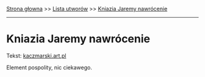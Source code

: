 [Strona głowna](../index.md) >> [Lista utworów](../list.md) >> [Kniazia Jaremy nawrócenie](206.md)

---

# Kniazia Jaremy nawrócenie

Tekst: [kaczmarski.art.pl](https://www.kaczmarski.art.pl/tworczosc/wiersze/kniazia-jaremy-nawrocenie/)

Element pospolity, nic ciekawego.
